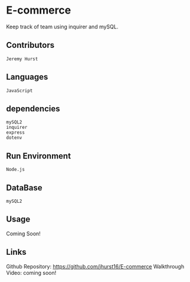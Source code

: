 # E-commerce

Keep track of team using inquirer and mySQL.

## Contributors
```
Jeremy Hurst
```

## Languages


```
JavaScript
```

## dependencies

```
mySQL2
inquirer
express
dotenv
```

## Run Environment

```
Node.js
```

## DataBase

```
mySQL2
```

## Usage

Coming Soon!

## Links

Github Repository: https://github.com/jhurst16/E-commerce
Walkthrough Video:  coming soon!